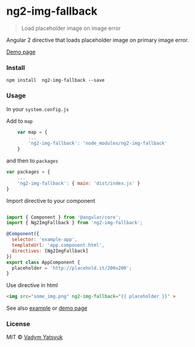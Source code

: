 # ng2-img-fallback

> Load placeholder image on image error

Angular 2 directive that loads placeholder image on primary image error.

[Demo page](https://vadimdez.github.io/ng2-img-fallback/)

### Install

```
npm install  ng2-img-fallback --save
```

### Usage

In your ```system.config.js```

Add to ```map```

```js
    var map = {
        ...
        'ng2-img-fallback': 'node_modules/ng2-img-fallback'
    }
```

and then to ```packages```

```js
var packages = {
    ...
    'ng2-img-fallback': { main: 'dist/index.js' }
}
```

Import directive to your component

```js

import { Component } from '@angular/core';
import { Ng2ImgFallback } from 'ng2-img-fallback';

@Component({
  selector: 'example-app',
  templateUrl: 'app.component.html',
  directives: [Ng2ImgFallback]
})
export class AppComponent {
  placeholder = 'http://placehold.it/200x200';
}

```

Use directive in html

```html
<img src="some_img.png" ng2-img-fallback="{{ placeholder }}" >
```

See also [example](https://github.com/VadimDez/ng2-img-fallback/tree/master/example) or [demo page](https://vadimdez.github.io/ng2-img-fallback/)

### License

MIT © [Vadym Yatsyuk](https://github.com/vadimdez)

